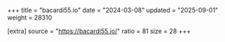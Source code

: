 +++
title = "bacardi55.io"
date = "2024-03-08"
updated = "2025-09-01"
weight = 28310

[extra]
source = "https://bacardi55.io/"
ratio = 81
size = 28
+++
